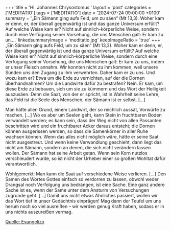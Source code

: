 +++
title = 'Hl. Johannes Chrysostomus  '
layout = 'post'
categories = ['MEDITATIO']
tags = ['MEDITATIO']
date = '2024-07-24 09:00:00 +0100'
summary = '„Ein Sämann ging aufs Feld, um zu säen“ (Mt 13,3). Woher kam er denn, er, der überall gegenwärtig ist und das ganze Universum erfüllt? Auf welche Weise kam er? Nicht auf sinnlich-körperliche Weise, sondern durch eine Verfügung seiner Vorsehung, die uns Menschen galt: Er kam zu un....'
linkedsummaryImage = 'meditatio.jpg'
keepImageRatio = 'true'
+++
„Ein Sämann ging aufs Feld, um zu säen“ (Mt 13,3). Woher kam er denn, er, der überall gegenwärtig ist und das ganze Universum erfüllt? Auf welche Weise kam er? Nicht auf sinnlich-körperliche Weise, sondern durch eine Verfügung seiner Vorsehung, die uns Menschen galt: Er kam zu uns, indem er unser Fleisch annahm.<!--more--> Wir konnten nicht zu ihm kommen, weil unsere Sünden uns den Zugang zu ihm verwehrten. Daher kam er zu uns. Und wozu kam er? Etwa um die Erde zu vernichten, auf der die Dornen überhandnahmen? Um die Landwirte dafür zu bestrafen? Nein. Er kam, um diese Erde zu bebauen, sich um sie zu kümmern und das Wort der Heiligkeit auszusäen. Denn die Saat, von der er spricht, ist in Wahrheit seine Lehre, das Feld ist die Seele des Menschen, der Sämann ist er selbst. […]
 
Man hätte allen Grund, einem Landwirt, der so reichlich aussät, Vorwürfe zu machen. […] Wo es aber um Seelen geht, kann Stein in fruchtbaren Boden verwandelt werden; es kann sein, dass der Weg nicht von allen Passanten beschritten wird und ein fruchtbarer Acker daraus entsteht; die Dornen können ausgerissen werden, so dass die Samenkörner in aller Ruhe wachsen können. Wenn das alles nicht möglich wäre, hätte er seine Saat nicht ausgestreut. Und wenn keine Verwandlung geschieht, dann liegt das nicht am Sämann, sondern an denen, die sich nicht verändern lassen wollen. Der Sämann hat seine Arbeit getan. Wenn sein Korn nutzlos verschleudert wurde, so ist nicht der Urheber einer so großen Wohltat dafür verantwortlich.
 
Wohlgemerkt: Man kann die Saat auf verschiedene Weise verlieren. […] Den Samen des Wortes Gottes einfach so verdorren zu lassen, obwohl weder Drangsal noch Verfolgung uns bedrängen, ist eine Sache. Eine ganz andere Sache ist es, wenn der Same unter dem Ansturm von Versuchungen zugrunde geht. […] Damit uns nicht etwas Ähnliches passiert, wollen wir das Wort tief in unser Gedächtnis einprägen! Mag dann der Teufel um uns herum noch so viel ausreißen – wir werden genug Kraft haben, sodass er in uns nichts auszureißen vermag.



[Quelle: Evangelizo](https://evangeliumtagfuertag.org/DE/gospel)
